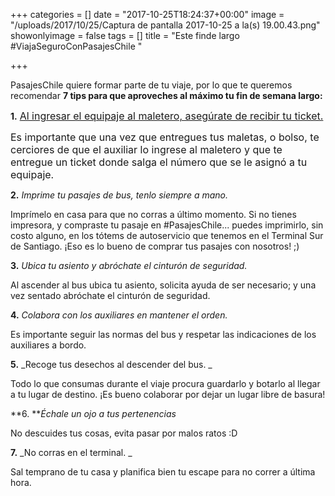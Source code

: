 +++
categories = []
date = "2017-10-25T18:24:37+00:00"
image = "/uploads/2017/10/25/Captura de pantalla 2017-10-25 a la(s) 19.00.43.png"
showonlyimage = false
tags = []
title = "Este finde largo #ViajaSeguroConPasajesChile "

+++


PasajesChile quiere formar parte de tu viaje, por lo que te queremos recomendar **7 tips para que aproveches al máximo tu fin de semana largo:**

**1.** <span style="font-size: 1rem;"><u>Al ingresar el equipaje al maletero, asegúrate de recibir tu ticket.</u></span>

<span style="font-size: 1rem;">Es importante que una vez que entregues tus maletas, o bolso, te cerciores de que el auxiliar lo ingrese al maletero y que te entregue un ticket donde salga el número que se le asignó a tu equipaje.&nbsp;</span>

**2.** _Imprime tu pasajes de bus, tenlo siempre a mano._

Imprímelo en casa para que no corras a último momento. Si no tienes impresora, y compraste tu pasaje en #PasajesChile... puedes imprimirlo, sin costo alguno, en los tótems de autoservicio que tenemos en el Terminal Sur de Santiago. ¡Eso es lo bueno de comprar tus pasajes con nosotros! ;)

**3.** _Ubica tu asiento y abróchate el cinturón de seguridad._

Al ascender al bus ubica tu asiento, solicita ayuda de ser necesario; y una vez sentado abróchate el cinturón de seguridad.

**4.** _Colabora con los auxiliares en mantener el orden._

Es importante seguir las normas del bus y respetar las indicaciones de los auxiliares a bordo.

**5.** _Recoge tus desechos al descender del bus. _

Todo lo que consumas durante el viaje procura guardarlo y botarlo al llegar a tu lugar de destino. ¡Es bueno colaborar por dejar un lugar libre de basura!

**6. **_Échale un ojo a tus pertenencias_

No descuides tus cosas, evita pasar por malos ratos :D

**7.** _No corras en el terminal. _

Sal temprano de tu casa y planifica bien tu escape para no correr a última hora.

